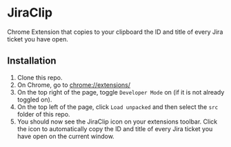 # JiraClip

Chrome Extension that copies to your clipboard the ID and title of every Jira ticket you have open.

## Installation

1. Clone this repo.
2. On Chrome, go to [chrome://extensions/](chrome://extensions/)
3. On the top right of the page, toggle `Developer Mode` on (if it is not already toggled on).
4. On the top left of the page, click `Load unpacked` and then select the `src` folder of this repo.
5. You should now see the JiraClip icon on your extensions toolbar. Click the icon to automatically copy the ID and title of every Jira ticket you have open on the current window.